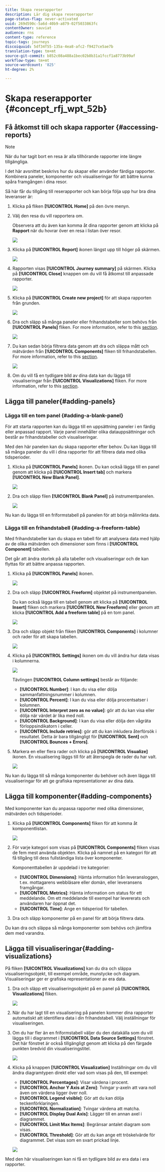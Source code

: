 ```yaml
---
title: Skapa reserapporter
description: Lär dig skapa reserapporter
page-status-flag: never-activated
uuid: 269d590c-5a6d-40b9-a879-02f5033863fc
contentOwner: sauviat
audience: rns
content-type: reference
topic-tags: journeys
discoiquuid: 5df34f55-135a-4ea8-afc2-f9427ce5ae7b
translation-type: tm+mt
source-git-commit: b852c08a488a1bec02b8b31a1fccf1a8773b99af
workflow-type: tm+mt
source-wordcount: '825'
ht-degree: 2%

---
```



# Skapa reserapporter {#concept_rfj_wpt_52b}

## Få åtkomst till och skapa rapporter {#accessing-reports}

>[!NOTE]
>
>När du har tagit bort en resa är alla tillhörande rapporter inte längre tillgängliga.

I det här avsnittet beskrivs hur du skapar eller använder färdiga rapporter. Kombinera paneler, komponenter och visualiseringar för att bättre kunna spåra framgången i dina resor.

Så här får du tillgång till reserapporter och kan börja följa upp hur bra dina leveranser är:

1. Klicka på fliken **[!UICONTROL Home]** på den övre menyn.

1. Välj den resa du vill rapportera om.

   Observera att du även kan komma åt dina rapporter genom att klicka på **Rapport** när du hovrar över en resa i listan över resor.

   ![](../assets/dynamic_report_journey.png)

1. Klicka på **[!UICONTROL Report]** ikonen längst upp till höger på skärmen.

   ![](../assets/dynamic_report_journey_2.png)

1. Rapporten visas **[!UICONTROL Journey summary]** på skärmen. Klicka på **[!UICONTROL Close]** knappen om du vill få åtkomst till anpassade rapporter.

   ![](../assets/dynamic_report_journey_12.png)

1. Klicka på **[!UICONTROL Create new project]** för att skapa rapporten från grunden.

   ![](../assets/dynamic_report_journey_3.png)

1. Dra och släpp så många paneler eller frihandstabeller som behövs från **[!UICONTROL Panels]** fliken. For more information, refer to this [section](#adding-panels).

   ![](../assets/dynamic_report_journey_4.png)

1. Du kan sedan börja filtrera data genom att dra och släppa mått och mätvärden från **[!UICONTROL Components]** fliken till frihandstabellen. For more information, refer to this [section](#adding-components).

   ![](../assets/dynamic_report_journey_5.png)

1. Om du vill få en tydligare bild av dina data kan du lägga till visualiseringar från **[!UICONTROL Visualizations]** fliken. For more information, refer to this [section](#adding-visualizations).

## Lägga till paneler{#adding-panels}

### Lägga till en tom panel {#adding-a-blank-panel}

För att starta rapporten kan du lägga till en uppsättning paneler i en färdig eller anpassad rapport. Varje panel innehåller olika datauppsättningar och består av frihandstabeller och visualiseringar.

Med den här panelen kan du skapa rapporter efter behov. Du kan lägga till så många paneler du vill i dina rapporter för att filtrera data med olika tidsperioder.

1. Klicka på **[!UICONTROL Panels]** ikonen. Du kan också lägga till en panel genom att klicka på **[!UICONTROL Insert tab]** och markera **[!UICONTROL New Blank Panel]**.

   ![](../assets/dynamic_report_panel_1.png)

1. Dra och släpp filen **[!UICONTROL Blank Panel]** på instrumentpanelen.

   ![](../assets/dynamic_report_panel.png)

Nu kan du lägga till en friformstabell på panelen för att börja målinrikta data.

### Lägga till en frihandstabell {#adding-a-freeform-table}

Med frihandstabeller kan du skapa en tabell för att analysera data med hjälp av de olika mätvärden och dimensioner som finns i **[!UICONTROL Component]** tabellen.

Det går att ändra storlek på alla tabeller och visualiseringar och de kan flyttas för att bättre anpassa rapporten.

1. Klicka på **[!UICONTROL Panels]** ikonen.

   ![](../assets/dynamic_report_panel_1.png)

1. Dra och släpp **[!UICONTROL Freeform]** objektet på instrumentpanelen.

   Du kan också lägga till en tabell genom att klicka på **[!UICONTROL Insert]** fliken och markera **[!UICONTROL New Freeform]** eller genom att klicka **[!UICONTROL Add a freeform table]** på en tom panel.

   ![](../assets/dynamic_report_panel_2.png)

1. Dra och släpp objekt från fliken **[!UICONTROL Components]** i kolumner och rader för att skapa tabellen.

   ![](../assets/dynamic_report_freeform_3.png)

1. Klicka på **[!UICONTROL Settings]** ikonen om du vill ändra hur data visas i kolumnerna.

   ![](../assets/dynamic_report_freeform_4.png)

   Tävlingen **[!UICONTROL Column settings]** består av följande:

   * **[!UICONTROL Number]**: I kan du visa eller dölja sammanfattningsnummer i kolumnen.
   * **[!UICONTROL Percent]**: I kan du visa eller dölja procentsatser i kolumnen.
   * **[!UICONTROL Interpret zero as no value]**: gör att du kan visa eller dölja när värdet är lika med noll.
   * **[!UICONTROL Background]**: I kan du visa eller dölja den vågräta förloppsindikatorn i celler.
   * **[!UICONTROL Include retries]**: gör att du kan inkludera återförsök i resultatet. Detta är bara tillgängligt för **[!UICONTROL Sent]** och **[!UICONTROL Bounces + Errors]**.

1. Markera en eller flera rader och klicka på **[!UICONTROL Visualize]** ikonen. En visualisering läggs till för att återspegla de rader du har valt.

   ![](../assets/dynamic_report_freeform_5.png)

Nu kan du lägga till så många komponenter du behöver och även lägga till visualiseringar för att ge grafiska representationer av dina data.

## Lägga till komponenter{#adding-components}

Med komponenter kan du anpassa rapporter med olika dimensioner, mätvärden och tidsperioder.

1. Klicka på **[!UICONTROL Components]** fliken för att komma åt komponentlistan.

   ![](../assets/dynamic_report_components.png)

1. För varje kategori som visas på **[!UICONTROL Components]** fliken visas de fem mest använda objekten. Klicka på namnet på en kategori för att få tillgång till dess fullständiga lista över komponenter.

   Komponenttabellen är uppdelad i tre kategorier:

   * **[!UICONTROL Dimensions]**: Hämta information från leveransloggen, t.ex. mottagarens webbläsare eller domän, eller leveransens framgångar.
   * **[!UICONTROL Metrics]**: Hämta information om status för ett meddelande. Om ett meddelande till exempel har levererats och användaren har öppnat det.
   * **[!UICONTROL Time]**: Ange en tidsperiod för tabellen.

1. Dra och släpp komponenter på en panel för att börja filtrera data.

Du kan dra och släppa så många komponenter som behövs och jämföra dem med varandra.

## Lägga till visualiseringar{#adding-visualizations}

På fliken **[!UICONTROL Visualizations]** kan du dra och släppa visualiseringsobjekt, till exempel område, munstycke och diagram. Visualiseringar ger er grafiska representationer av era data.

1. Dra och släpp ett visualiseringsobjekt på en panel på **[!UICONTROL Visualizations]** fliken.

   ![](../assets/dynamic_report_visualization_1.png)

1. När du har lagt till en visualisering på panelen kommer dina rapporter automatiskt att identifiera data i din frihandstabell. Välj inställningar för visualiseringen.
1. Om du har fler än en friformstabell väljer du den datakälla som du vill lägga till i diagrammet i **[!UICONTROL Data Source Settings]** fönstret. Det här fönstret är också tillgängligt genom att klicka på den färgade punkten bredvid din visualiseringstitel.

   ![](../assets/dynamic_report_visualization_2.png)

1. Klicka på knappen **[!UICONTROL Visualization]** Inställningar om du vill ändra diagramtypen direkt eller vad som visas på den, till exempel:

   * **[!UICONTROL Percentages]**: Visar värdena i procent.
   * **[!UICONTROL Anchor Y Axis at Zero]**: Tvingar y-axeln att vara noll även om värdena ligger över noll.
   * **[!UICONTROL Legend visible]**: Gör att du kan dölja teckenförklaringen.
   * **[!UICONTROL Normalization]**: Tvingar värdena att matcha.
   * **[!UICONTROL Display Dual Axis]**: Lägger till en annan axel i diagrammet.
   * **[!UICONTROL Limit Max Items]**: Begränsar antalet diagram som visas.
   * **[!UICONTROL Threshold]**: Gör att du kan ange ett tröskelvärde för diagrammet. Det visas som en svart prickad linje.

   ![](../assets/dynamic_report_visualization_3.png)

Med den här visualiseringen kan ni få en tydligare bild av era data i era rapporter.